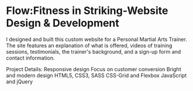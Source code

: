 ﻿# Flow:Fitness in Striking-Website Design & Development

I designed and built this custom website for a Personal Martial Arts Trainer. 
The site features an explanation of what is offered, videos of training sessions, 
testimonials, the trainer's background, and a sign-up form and contact information.

Project Details:
Responsive design
Focus on customer conversion
Bright and modern design
HTML5, CSS3, SASS
CSS-Grid and Flexbox
JavaScript and jQuery